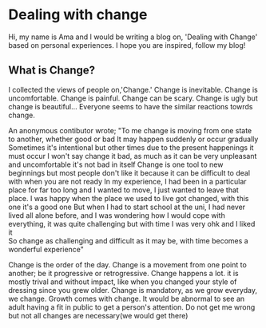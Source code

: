 # Dealing with change
Hi, my name is Ama and I would be writing a blog on, 'Dealing with Change' based on personal experiences.
I hope you are inspired, follow my blog!
## What is Change?
I collected the views of people on,'Change.'
Change is inevitable. 
Change is uncomfortable. 
Change is painful.
Change can be scary. 
Change is ugly but change is beautiful...
Everyone seems to have the similar reactions towrds change.

An anonymous contibutor wrote;
"To me change is moving from one state to another, whether good or bad
It may happen suddenly or occur gradually 
Sometimes it's intentional but other times due to the present happenings it must occur 
I won't say change it bad, as much as it can be very unpleasant and uncomfortable it's not bad in itself
Change is one tool to new beginnings but most people don't like it because it can be difficult to deal with when you are not ready 
In my experience, I had been in a particular place for far too long and I wanted to move, I just wanted to leave that place. I was happy when the place we used to  live got changed, with this one it's a good one 
But when I had to start school at the uni, I had never lived all alone before, and I was wondering how I would cope with everything, it was quite challenging but with time I was very ohk and I liked it  
So change as challenging and difficult as it may be, with time becomes a wonderful experience"

Change is the order of the day. Change is a movement from one point to another; be it progressive or retrogressive. Change happens a lot. it is mostly trival and without impact, like when you changed your style of dressing since you grew older. Change is mandatory, as we grow everyday, we change. Growth comes with change. It would be abnormal to see an adult having a fit in public to get a person's attention. Do not get me wrong but not all changes are necessary(we would get there)

